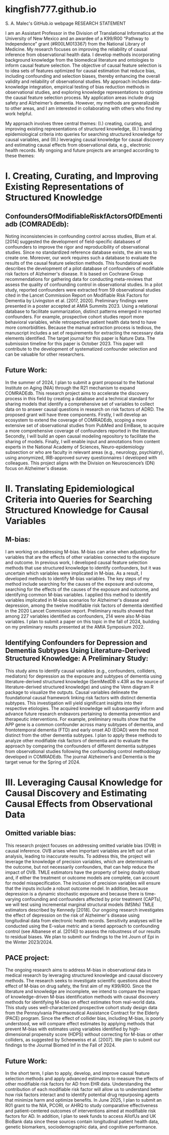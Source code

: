# kingfish777.github.io
S. A. Malec's GitHub.io webpage
RESEARCH STATEMENT

I am an Assistant Professor in the Division of Translational Informatics at the University of New Mexico and an awardee of a K99/R00 “Pathway to Independence” grant (#R00LM013367) from the National Library of Medicine. My research focuses on improving the reliability of causal inference from observational health data. I develop methods incorporating background knowledge from the biomedical literature and ontologies to inform causal feature selection. The objective of causal feature selection is to idea sets of features optimized for causal estimation that reduce bias, including confounding and selection biases, thereby enhancing the overall validity and reliability of observational studies. My approach includes data-knowledge integration, empirical testing of bias reduction methods in observational studies, and exploring knowledge representations to optimize the causal feature selection process. My application areas include drug safety and Alzheimer’s dementia. However, my methods are generalizable to other areas, and I am interested in collaborating with others who find my work helpful. 

My approach involves three central themes: (I.) creating, curating, and improving existing representations of structured knowledge, (II.) translating epidemiological criteria into queries for searching structured knowledge for causal variables, and (III.) leveraging causal knowledge for causal discovery and estimating causal effects from observational data, e.g., electronic health records. My ongoing and future projects are arranged according to these themes:

# I. Creating, Curating, and Improving Existing Representations of Structured Knowledge

## ConfoundersOfModifiableRiskfActorsOfDEmentiadb (COMRADEdb): 

Noting inconsistencies in confounding control across studies, Blum et al. [2014] suggested the development of field-specific databases of confounders to improve the rigor and reproducibility of observational studies. Since no standardized reference database exists, the aim was to create one. Moreover, our work requires such a database to evaluate the results of the causal feature selection methods. This foundational work describes the development of a pilot database of confounders of modifiable risk factors of Alzheimer's disease. It is based on Cochrane Group recommendations for gathering data for conducting meta-reviews that assess the quality of confounding control in observational studies. In a pilot study, reported confounders were extracted from 59 observational studies cited in the Lancet Commission Report on Modifiable Risk Factors for Dementia by Livingston et al. [2017, 2020]. Preliminary findings were presented in a poster accepted at AMIA Summits 2023. Using a relational database to facilitate summarization, distinct patterns emerged in reported confounders. For example, prospective cohort studies report more behavioral variables, while retrospective patient health data tend to have more comorbidities. Because the manual extraction process is tedious, the manuscript includes a set of requirements for extracting the necessary data elements identified. The target journal for this paper is Nature Data. The submission timeline for this paper is October 2023. This paper will contribute to the development of systematized confounder selection and can be valuable for other researchers. 

## Future Work: 

In the summer of 2024, I plan to submit a grant proposal to the National Institute on Aging (NIA) through the R21 mechanism to expand COMRADEdb. This research project aims to accelerate the discovery process in this field by creating a database and a technical standard for sharing models that identify a comprehensive set of variables to collect data on to answer causal questions in research on risk factors of ADRD. The proposed grant will have three components. Firstly, I will develop an ecosystem to extend the coverage of COMRADEdb, scoping a more extensive set of observational studies from PubMed and EmBase, to acquire a more comprehensive coverage of confounders reported in the literature. Secondly, I will build an open causal modeling repository to facilitate the sharing of models. Finally, I will enable input and annotations from content experts in the National Academy of Sciences, Neuro-epidemiology subsection or who are faculty in relevant areas (e.g., neurology, psychiatry), using anonymized, IRB-approved survey questionnaires I developed with colleagues. This project aligns with the Division on Neuroscience’s (DN) focus on Alzheimer's disease.

# II. Translating Epidemiological Criteria into Queries for Searching Structured Knowledge for Causal Variables

## M-bias: 

I am working on addressing M-bias. M-bias can arise when adjusting for variables that are the effects of other variables connected to the exposure and outcome. In previous work, I developed causal feature selection methods that use structured knowledge to identify confounders, but it was uncertain which variables were implicated in M-bias. As a result, I developed methods to identify M-bias variables. The key steps of my method include searching for the causes of the exposure and outcome, searching for the effects of the causes of the exposure and outcome, and identifying common M-bias variables. I applied this method to identify variables implicated in M-bias scenarios for Alzheimer's disease and depression, among the twelve modifiable risk factors of dementia identified in the 2020 Lancet Commission report. Preliminary results showed that among 227 variables identified as confounders, 214 were also M-bias variables. I plan to submit a paper on this topic in the fall of 2024, building on my preliminary results presented at the AMIA Symposium 2022.


## Identifying Confounders for Depression and Dementia Subtypes Using Literature-Derived Structured Knowledge: A Preliminary Study:

This study aims to identify causal variables (e.g., confounders, colliders, mediators) for depression as the exposure and subtypes of dementia using literature-derived structured knowledge (SemMedDB v.43R as the source of literature-derived structured knowledge) and using the Venn diagram R package to visualize the outputs.  Causal variables delineate the foundational causal framework linking risk factors with distinct dementia subtypes. This investigation will yield significant insights into their respective etiologies. The acquired knowledge will subsequently inform and advance future research endeavors pertaining to dementia prevention and therapeutic interventions. For example, preliminary results show that the APP gene is a common confounder across many subtypes of dementia, and frontotemporal dementia (FTD) and early onset AD (EOAD) were the most distinct from the other dementia subtypes. I plan to apply these methods to analyze other modifiable risk factors of dementia and to evaluate the approach by comparing the confounders of different dementia subtypes from observational studies following the confounding control methodology developed in COMRADEdb. The journal Alzheimer’s and Dementia is the target venue for the Spring of 2024.

# III. Leveraging Causal Knowledge for Causal Discovery and Estimating Causal Effects from Observational Data

## Omitted variable bias: 

This research project focuses on addressing omitted variable bias (OVB) in causal inference. OVB arises when important variables are left out of an analysis, leading to inaccurate results. To address this, the project will leverage the knowledge of precision variables, which are determinants of the outcome, but not necessarily confounders, that can help reduce the impact of OVB. TMLE estimators have the property of being doubly robust and, if either the treatment or outcome models are complete, can account for model misspecification. The inclusion of precision variables will ensure that the inputs include a robust outcome model. In addition, because depression is a dynamic stochastic exposure and because there is time-varying confounding and confounders affected by prior treatment (CAPTs), we will test using incremental marginal structural models (MSMs) TMLE estimators described by Kennedy [2018]. Our ongoing research investigates the effect of depression on the risk of Alzheimer's disease using longitudinal data from electronic health records. Sensitivity analyses will be conducted using the E-value metric and a tiered approach to confounding control (see Albanese et al. [2014]) to assess the robustness of our results to residual biases. We plan to submit our findings to the Int Journ of Epi in the Winter 2023/2024.


## PACE project: 

The ongoing research aims to address M-bias in observational data in medical research by leveraging structured knowledge and causal discovery methods. The research seeks to investigate scientific questions about the effect of M-bias on drug safety, the first aim of my K99/R00. Since the literature and knowledge are incomplete, we intend to compare the impact of knowledge-driven M-bias identification methods with causal discovery methods for identifying M-bias on effect estimates from real-world data. This study uses well-characterized prospective cohort study design data from the Pennsylvania Pharmaceutical Assistance Contract for the Elderly (PACE) program. Since the effect of collider bias, including M-bias, is poorly understood, we will compare effect estimates by applying methods that prevent M-bias with estimates using variables identified by high-dimensional propensity score (HDPS) without correcting for M-bias or other colliders, as suggested by Scheeweiss et al. [2007]. We plan to submit our findings to the Journal Biomed Inf in the Fall of 2024.


## Future Work: 

In the short term, I plan to apply, develop, and improve causal feature selection methods and apply advanced estimators to measure the effects of other modifiable risk factors for AD from EHR data. Understanding the contribution of each modifiable risk factor will allow us to understand better how risk factors interact and to identify potential drug repurposing agents that minimize harm and optimize benefits. In June 2025, I plan to submit an R01 grant to the NIA, PCORI, or AHRQ to study comparative effectiveness and patient-centered outcomes of interventions aimed at modifiable risk factors for AD. In addition, I plan to seek funds to access AllofUs and UK BioBank data since these sources contain longitudinal patient health data, genetic biomarkers, sociodemographic data, and cognitive performance.
